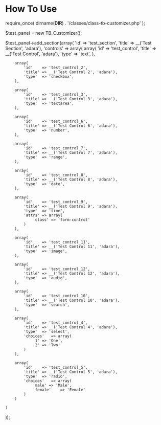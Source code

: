 # How To Use

 require_once( dirname(__DIR__) . '/classes/class-tb-customizer.php' );

 $test_panel = new TB_Customizer();
 
 $test_panel->add_section(array(
	'id'	=> 'test_section',
	'title'	=> __('Test Section', 'adara'),
	'controls'	=> array(
		array(
			'id'	=> 'test_control',
			'title'	=> __('Test Control', 'adara'),
			'type'	=> 'text',
		),

		array(
			'id'	=> 'test_control_2',
			'title'	=> __('Test Control 2', 'adara'),
			'type'	=> 'checkbox',
		),

		array(
			'id'	=> 'test_control_3',
			'title'	=> __('Test Control 3', 'adara'),
			'type'	=> 'textarea',
		),

		array(
			'id'	=> 'test_control_6',
			'title'	=> __('Test Control 6', 'adara'),
			'type'	=> 'number',
		),

		array(
			'id'	=> 'test_control_7',
			'title'	=> __('Test Control 7', 'adara'),
			'type'	=> 'range',
		),

		array(
			'id'	=> 'test_control_8',
			'title'	=> __('Test Control 8', 'adara'),
			'type'	=> 'date',
		),

		array(
			'id'	=> 'test_control_9',
			'title'	=> __('Test Control 9', 'adara'),
			'type'	=> 'time',
			'attrs'	=> array(
				'class' => 'form-control'
			)
		),

		array(
			'id'	=> 'test_control_11',
			'title'	=> __('Test Control 11', 'adara'),
			'type'	=> 'image',
		),

		array(
			'id'	=> 'test_control_12',
			'title'	=> __('Test Control 12', 'adara'),
			'type'	=> 'audio',
		),

		array(
			'id'	=> 'test_control_10',
			'title'	=> __('Test Control 10', 'adara'),
			'type'	=> 'search',
		),

		array(
			'id'	=> 'test_control_4',
			'title'	=> __('Test Control 4', 'adara'),
			'type'	=> 'select',
			'choices'	=> array(
				'1' => 'One',
				'2'	=> 'Two'
			)
		),

		array(
			'id'	=> 'test_control_5',
			'title'	=> __('Test Control 5', 'adara'),
			'type'	=> 'radio',
			'choices'	=> array(
				'male' => 'Male',
				'female'	=> 'Female'
			)
		)

	)
 ));

